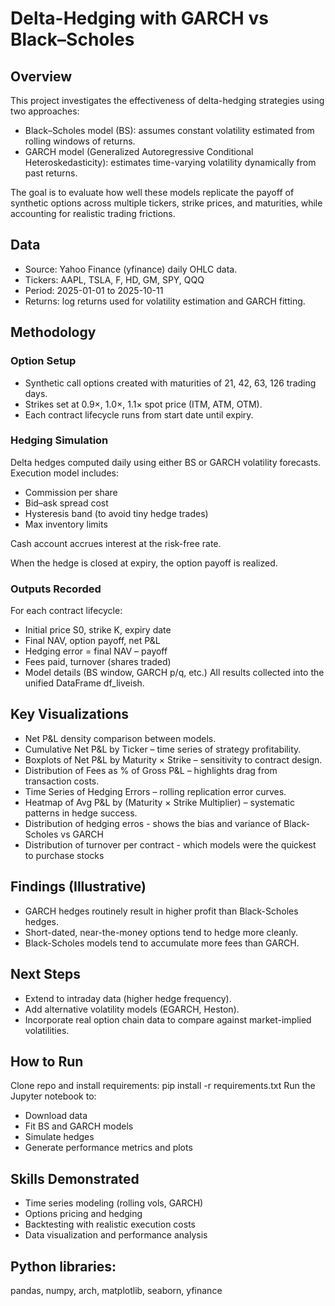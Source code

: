 # Delta-Hedging with GARCH vs Black–Scholes

## Overview
This project investigates the effectiveness of delta-hedging strategies using two approaches:
- Black–Scholes model (BS): assumes constant volatility estimated from rolling windows of returns.
- GARCH model (Generalized Autoregressive Conditional Heteroskedasticity): estimates time-varying volatility dynamically from past returns.
  
The goal is to evaluate how well these models replicate the payoff of synthetic options across multiple tickers, strike prices, and maturities, while accounting for realistic trading frictions.

## Data
- Source: Yahoo Finance (yfinance) daily OHLC data.
- Tickers: AAPL, TSLA, F, HD, GM, SPY, QQQ
- Period: 2025-01-01 to 2025-10-11
- Returns: log returns used for volatility estimation and GARCH fitting.

## Methodology
### Option Setup
- Synthetic call options created with maturities of 21, 42, 63, 126 trading days.
- Strikes set at 0.9×, 1.0×, 1.1× spot price (ITM, ATM, OTM).
- Each contract lifecycle runs from start date until expiry.

### Hedging Simulation
Delta hedges computed daily using either BS or GARCH volatility forecasts.
Execution model includes:
- Commission per share
- Bid–ask spread cost
- Hysteresis band (to avoid tiny hedge trades)
- Max inventory limits

Cash account accrues interest at the risk-free rate.

When the hedge is closed at expiry, the option payoff is realized.

### Outputs Recorded
For each contract lifecycle:
- Initial price S0, strike K, expiry date
- Final NAV, option payoff, net P&L
- Hedging error = final NAV – payoff
- Fees paid, turnover (shares traded)
- Model details (BS window, GARCH p/q, etc.)
All results collected into the unified DataFrame df_liveish.

## Key Visualizations
- Net P&L density comparison between models.
- Cumulative Net P&L by Ticker – time series of strategy profitability.
- Boxplots of Net P&L by Maturity × Strike – sensitivity to contract design.
- Distribution of Fees as % of Gross P&L – highlights drag from transaction costs.
- Time Series of Hedging Errors – rolling replication error curves.
- Heatmap of Avg P&L by (Maturity × Strike Multiplier) – systematic patterns in hedge success.
- Distribution of hedging erros - shows the bias and variance of Black-Scholes vs GARCH
- Distribution of turnover per contract - which models were the quickest to purchase stocks
  
## Findings (Illustrative)
- GARCH hedges routinely result in higher profit than Black-Scholes hedges.
- Short-dated, near-the-money options tend to hedge more cleanly.
- Black-Scholes models tend to accumulate more fees than GARCH.

## Next Steps
- Extend to intraday data (higher hedge frequency).
- Add alternative volatility models (EGARCH, Heston).
- Incorporate real option chain data to compare against market-implied volatilities.

## How to Run
Clone repo and install requirements: pip install -r requirements.txt
Run the Jupyter notebook to:
- Download data
- Fit BS and GARCH models
- Simulate hedges
- Generate performance metrics and plots
  
## Skills Demonstrated
- Time series modeling (rolling vols, GARCH)
- Options pricing and hedging
- Backtesting with realistic execution costs
- Data visualization and performance analysis
  
## Python libraries:
pandas, numpy, arch, matplotlib, seaborn, yfinance
